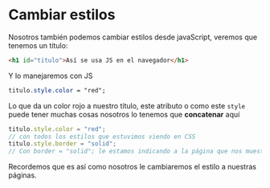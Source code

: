 # Cambiar estilos

Nosotros también podemos cambiar estilos desde javaScript, veremos que tenemos un título:

```html
<h1 id="titulo">Así se usa JS en el navegador</h1>
```
Y lo manejaremos con JS
```css
titulo.style.color = "red";
```
Lo que da un color rojo a nuestro título, este atributo o como este `style` puede tener muchas cosas nosotros lo tenemos que **concatenar** aquí 

```js
titulo.style.color = "red";
// con todos los estilos que estuvimos viendo en CSS
titulo.style.border = "solid";
// Con border = "solid"; le estamos indicando a la página que nos muestre el color de la propiedad border del elemento titulo
```

Recordemos que es así como nosotros le cambiaremos el estilo a nuestras páginas.